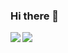 ### Hi there 👋



<a href="https://github.com/3l4l5">
  <img align="left" src="https://github-readme-stats.vercel.app/api?username=3l4l5&count_private=true&show_icons=true" />
</a>
<a href="https://github.com/3l4l5">
  <img align="left" src="https://github-readme-stats.vercel.app/api/top-langs/?username=3l4l5" />
</a>

<!--
**3l4l5/3l4l5** is a ✨ _special_ ✨ repository because its `README.md` (this file) appears on your GitHub profile.

Here are some ideas to get you started:

- 🔭 I’m currently working on ...
- 🌱 I’m currently learning ...
- 👯 I’m looking to collaborate on ...
- 🤔 I’m looking for help with ...
- 💬 Ask me about ...
- 📫 How to reach me: ...
- 😄 Pronouns: ...
- ⚡ Fun fact: ...
-->
